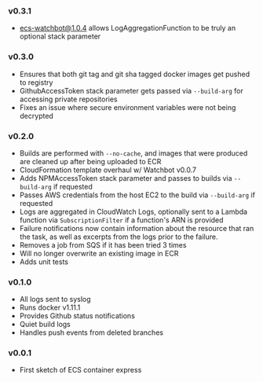 ### v0.3.1

- ecs-watchbot@1.0.4 allows LogAggregationFunction to be truly an optional stack parameter

### v0.3.0

- Ensures that both git tag and git sha tagged docker images get pushed to registry
- GithubAccessToken stack parameter gets passed via `--build-arg` for accessing private repositories
- Fixes an issue where secure environment variables were not being decrypted

### v0.2.0

- Builds are performed with `--no-cache`, and images that were produced are cleaned up after being uploaded to ECR
- CloudFormation template overhaul w/ Watchbot v0.0.7
- Adds NPMAccessToken stack parameter and passes to builds via `--build-arg` if requested
- Passes AWS credentials from the host EC2 to the build via `--build-arg` if requested
- Logs are aggregated in CloudWatch Logs, optionally sent to a Lambda function via `SubscriptionFilter` if a function's ARN is provided
- Failure notifications now contain information about the resource that ran the task, as well as excerpts from the logs prior to the failure.
- Removes a job from SQS if it has been tried 3 times
- Will no longer overwrite an existing image in ECR
- Adds unit tests

### v0.1.0

- All logs sent to syslog
- Runs docker v1.11.1
- Provides Github status notifications
- Quiet build logs
- Handles push events from deleted branches

### v0.0.1

- First sketch of ECS container express
